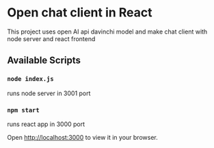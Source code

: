 # Open chat client in React

This project uses open AI api davinchi model and make chat client with node server and react frontend

## Available Scripts

### `node index.js`
runs node server in 3001 port

### `npm start`
runs react app in 3000 port

Open [http://localhost:3000](http://localhost:3000) to view it in your browser.

